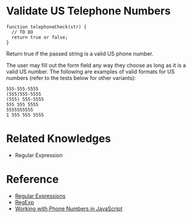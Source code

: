 # Validate US Telephone Numbers

```
function telephoneCheck(str) {
  // TO DO
  return true or false;
}
```
Return true if the passed string is a valid US phone number.

The user may fill out the form field any way they choose as long as it is a valid US number. The following are examples of valid formats for US numbers (refer to the tests below for other variants):
  ```
  555-555-5555
  (555)555-5555
  (555) 555-5555
  555 555 5555
  5555555555
  1 555 555 5555
  ```



# Related Knowledges
- Regular Expression


# Reference
- [Regular Expressions](https://developer.mozilla.org/en-US/docs/Web/JavaScript/Guide/Regular_Expressions)
- [RegExp](https://developer.mozilla.org/en-US/docs/Web/JavaScript/Reference/Global_Objects/RegExp)
- [Working with Phone Numbers in JavaScript](https://www.sitepoint.com/working-phone-numbers-javascript/)
